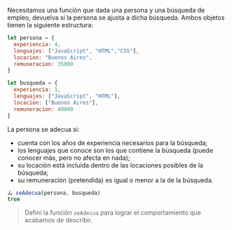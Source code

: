 Necesitamos una función que dada una persona y una búsqueda de empleo, devuelva si la persona se ajusta a dicha búsqueda. Ambos objetos tienen la siguiente estructura:

```javascript
let persona = {
  experiencia: 4,
  lenguajes: ["JavaScript", "HTML","CSS"],
  locacion: "Buenos Aires",
  remuneracion: 35000
}

let busqueda = {
  experiencia: 1,
  lenguajes: ["JavaScript", "HTML"],
  locacion: ["Buenos Aires"],
  remuneracion: 40000
}
```

La persona se adecua si:

- cuenta con los años de experiencia necesarios para la búsqueda;
- los lenguajes que conoce son los que contiene la búsqueda (puede conocer más, pero no afecta en nada);
- su locación está incluida dentro de las locaciones posibles de la búsqueda;
- su remuneración (pretendida) es igual o menor a la de la búsqueda.

``` javascript
ム seAdecua(persona, busqueda)
true
```

> Definí la función `seAdecua` para lograr el comportamiento que acabamos de describir.